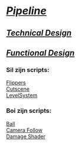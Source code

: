 # [*Pipeline*](https://github.com/Masenkyo/Examen/wiki/Pipeline "Pipeline")

## [*Technical Design*](https://github.com/Masenkyo/Examen/wiki/Technical-design "Technical Design")
## [*Functional Design*](https://github.com/Masenkyo/Examen/wiki/Functional-Design "Functional Design")
  
### Sil zijn scripts:  
  
[Flippers](https://github.com/Masenkyo/Examen/blob/develop/Assets/Scripts/Flippers/Flipper.cs "Flippers")  
[Cutscene](https://github.com/Masenkyo/Examen/blob/develop/Assets/Scripts/Camera/Cutscene.cs"Cutscene")  
[LevelSystem](https://github.com/Masenkyo/Examen/blob/develop/Assets/Scripts/Level%20Systeem/LevelSysteem.cs "LevelSystem")  

### Boi zijn scripts:  
  
[Ball]()  
[Camera Follow]()  
[Damage Shader]()  
